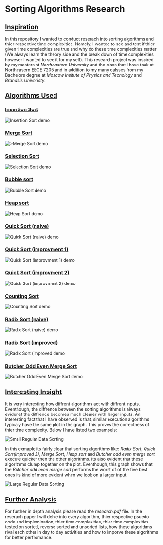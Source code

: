 ﻿# Sorting Algorithms Research

## <ins>Inspiration<ins>
In this repository I wanted to conduct reserach into sorting algorithms and thier respective time complexities. Namely, I wanted to see and test if thier given time complexities are true and why do these time complexities matter (We always learn the theory side and the break down of time complexities however I wanted to see it for my self). This research project was inspired by my masters at *Northeastern University* and the class that I have took at Northeasern EECE 7205 and in addition to my many calsses from my Bachelors degree at *Moscow Insitute of Physics and Tecnology* and *Brandeis Univeristy*.

## <ins>Algorithms Used<ins>

### <ins>Insertion Sort<ins>

![Insertion Sort demo](gifs/insertion_sort_animation.gif)

### <ins>Merge Sort<ins>

![>Merge Sort demo](gifs/merge_sort_animation.gif)

### <ins>Selection Sort<ins>

![Selection Sort demo](gifs/selection_sort_animation.gif)

### <ins>Bubble sort<ins>

![Bubble Sort demo](gifs/bubble_sort_animation.gif)

### <ins>Heap sort<ins>

![Heap Sort demo]()

### <ins>Quick Sort (naive)<ins>

![Quick Sort (naive) demo]()

### <ins>Quick Sort (improvment 1)<ins>

![Quick Sort (improvment 1) demo]()

### <ins>Quick Sort (improvment 2)<ins>

![Quick Sort (improvment 2) demo]()

### <ins>Counting Sort<ins>

![Counting Sort demo](gifs/counting_sort_animation.gif)

### <ins>Radix Sort (naive)<ins>

![Radix Sort (naive) demo](gifs/radix_sort_improved_animation.gif)

### <ins>Radix Sort (improved)<ins>

![Radix Sort (improved demo](gifs/radix_sort_improved_animation.gif)

### <ins>Butcher Odd Even Merge Sort<ins>

![Butcher Odd Even Merge Sort demo](gifs/butcher_odd_even_merge_sort_animation.gif)

## <ins>Interesting Insight<ins>

It is very interesting how diffrent algorithms act with diffrent inputs. Eventhough, the diffrence between the sorting algorithms is always evidenet the diffrence becomes much clearer with larger inputs. An interesting fact that I have observed is that, similar execution algorithms typicaly have the same plot in the graph. This proves the correctness of thier time complexity. Below I have listed two exampels:

![Small Regular Data Sorting](plots/plots_of_algo_comparisons/small%20regular.png)

In this exmaple its fairly clear that sorting algorithms like: *Radix Sort*, *Quick Sort(improved 2)*, *Merge Sort*, *Heap sort* and *Butcher odd even merge sort* execute quicker then the other algorithms. Its also evident that these algorithms clump together on the plot. Eventhough, this graph shows that the *Butcher odd even merge sort* performs the worst of of the five best ones its kind of more evident when we look on a larger input.

![Large Regular Data Sorting](plots/plots_of_algo_comparisons/long%20regular.png)

## <ins>Further Analysis<ins>

For further in depth analysis please read the *research.pdf* file. In the reserach paper I will delve into every algorithm, thier respective psuedo code and implemination, thier time complexities, thier time complexities tested on sorted, reverse sorted and unsorted lists, how these algorithms rival each other in day to day activities and how to imporve these algorithms for better perfromance.




